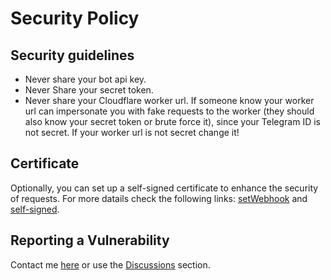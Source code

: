 # Security Policy

## Security guidelines

- Never share your bot api key.
- Never Share your secret token.
- Never share your Cloudflare worker url. If someone know your worker url can impersonate you with fake requests to the worker (they should also know your secret token or brute force it), since your Telegram ID is not secret. If your worker url is not secret change it!

## Certificate

Optionally, you can set up a self-signed certificate to enhance the security of requests. 
For more datails check the following links: [setWebhook](https://core.telegram.org/bots/api#setwebhook) and [self-signed](https://core.telegram.org/bots/self-signed).

<!--
## Supported Versions

Use this section to tell people about which versions of your project are
currently being supported with security updates.

| Version | Supported          |
| ------- | ------------------ |
| 5.1.x   | :white_check_mark: |
| 5.0.x   | :x:                |
| 4.0.x   | :white_check_mark: |
| < 4.0   | :x:                |
-->
## Reporting a Vulnerability

Contact me [here](https://t.me/Mqtth3w_support_bot) or use the [Discussions](https://github.com/Mqtth3w/Forwarder-Telegram-bot/discussions) section.

<!--
Use this section to tell people how to report a vulnerability.

Tell them where to go, how often they can expect to get an update on a
reported vulnerability, what to expect if the vulnerability is accepted or
declined, etc.
-->
